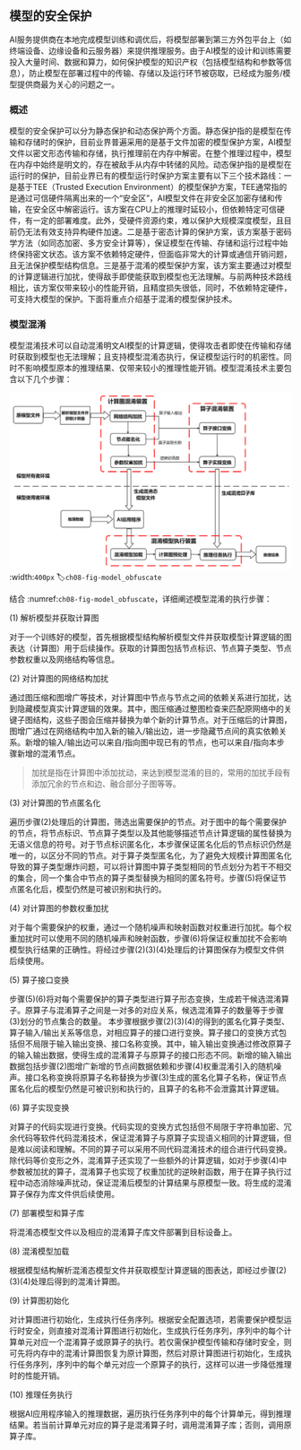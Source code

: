 ## 模型的安全保护
AI服务提供商在本地完成模型训练和调优后，将模型部署到第三方外包平台上（如终端设备、边缘设备和云服务器）来提供推理服务。由于AI模型的设计和训练需要投入大量时间、数据和算力，如何保护模型的知识产权（包括模型结构和参数等信息），防止模型在部署过程中的传输、存储以及运行环节被窃取，已经成为服务/模型提供商最为关心的问题之一。

### 概述
模型的安全保护可以分为静态保护和动态保护两个方面。静态保护指的是模型在传输和存储时的保护，目前业界普遍采用的是基于文件加密的模型保护方案，AI模型文件以密文形态传输和存储，执行推理前在内存中解密。在整个推理过程中，模型在内存中始终是明文的，存在被敌手从内存中转储的风险。动态保护指的是模型在运行时的保护，目前业界已有的模型运行时保护方案主要有以下三个技术路线：一是基于TEE（Trusted Execution Environment）的模型保护方案，TEE通常指的是通过可信硬件隔离出来的一个“安全区”，AI模型文件在非安全区加密存储和传输，在安全区中解密运行。该方案在CPU上的推理时延较小，但依赖特定可信硬件，有一定的部署难度。此外，受硬件资源约束，难以保护大规模深度模型，且目前仍无法有效支持异构硬件加速。二是基于密态计算的保护方案，该方案基于密码学方法（如同态加密、多方安全计算等），保证模型在传输、存储和运行过程中始终保持密文状态。该方案不依赖特定硬件，但面临非常大的计算或通信开销问题，且无法保护模型结构信息。三是基于混淆的模型保护方案，该方案主要通过对模型的计算逻辑进行加扰，使得敌手即使能获取到模型也无法理解。与前两种技术路线相比，该方案仅带来较小的性能开销，且精度损失很低，同时，不依赖特定硬件，可支持大模型的保护。下面将重点介绍基于混淆的模型保护技术。

### 模型混淆
模型混淆技术可以自动混淆明文AI模型的计算逻辑，使得攻击者即使在传输和存储时获取到模型也无法理解；且支持模型混淆态执行，保证模型运行时的机密性。同时不影响模型原本的推理结果、仅带来较小的推理性能开销。模型混淆技术主要包含以下几个步骤：

![模型混淆实现步骤图](../img/ch08/model_obfuscate.png)
:width:`400px`
:label:`ch08-fig-model_obfuscate`

结合 :numref:`ch08-fig-model_obfuscate`，详细阐述模型混淆的执行步骤：

(1) 解析模型并获取计算图

对于一个训练好的模型，首先根据模型结构解析模型文件并获取模型计算逻辑的图表达（计算图）用于后续操作。获取的计算图包括节点标识、节点算子类型、节点参数权重以及网络结构等信息。

(2) 对计算图的网络结构加扰

通过图压缩和图增广等技术，对计算图中节点与节点之间的依赖关系进行加扰，达到隐藏模型真实计算逻辑的效果。其中，图压缩通过整图检查来匹配原网络中的关键子图结构，这些子图会压缩并替换为单个新的计算节点。对于压缩后的计算图，图增广通过在网络结构中加入新的输入/输出边，进一步隐藏节点间的真实依赖关系。新增的输入/输出边可以来自/指向图中现已有的节点，也可以来自/指向本步骤新增的混淆节点。

> 加扰是指在计算图中添加扰动，来达到模型混淆的目的，常用的加扰手段有添加冗余的节点和边、融合部分子图等等。

(3) 对计算图的节点匿名化

遍历步骤(2)处理后的计算图，筛选出需要保护的节点。对于图中的每个需要保护的节点，将节点标识、节点算子类型以及其他能够描述节点计算逻辑的属性替换为无语义信息的符号。对于节点标识匿名化，本步骤保证匿名化后的节点标识仍然是唯一的，以区分不同的节点。对于算子类型匿名化，为了避免大规模计算图匿名化导致的算子类型爆炸问题，可以将计算图中算子类型相同的节点划分为若干不相交的集合，同一个集合中节点的算子类型替换为相同的匿名符号。步骤(5)将保证节点匿名化后，模型仍然是可被识别和执行的。

(4) 对计算图的参数权重加扰

对于每个需要保护的权重，通过一个随机噪声和映射函数对权重进行加扰。每个权重加扰时可以使用不同的随机噪声和映射函数，步骤(6)将保证权重加扰不会影响模型执行结果的正确性。将经过步骤(2)(3)(4)处理后的计算图保存为模型文件供后续使用。

(5) 算子接口变换

步骤(5)(6)将对每个需要保护的算子类型进行算子形态变换，生成若干候选混淆算子。原算子与混淆算子之间是一对多的对应关系，候选混淆算子的数量等于步骤(3)划分的节点集合的数量。
本步骤根据步骤(2)(3)(4)的得到的匿名化算子类型、算子输入/输出关系等信息，对相应算子的接口进行变换。算子接口的变换方式包括但不局限于输入输出变换、接口名称变换。其中，输入输出变换通过修改原算子的输入输出数据，使得生成的混淆算子与原算子的接口形态不同。新增的输入输出数据包括步骤(2)图增广新增的节点间数据依赖和步骤(4)权重混淆引入的随机噪声。接口名称变换将原算子名称替换为步骤(3)生成的匿名化算子名称，保证节点匿名化后的模型仍然是可被识别和执行的，且算子的名称不会泄露其计算逻辑。

(6) 算子实现变换

对算子的代码实现进行变换。代码实现的变换方式包括但不局限于字符串加密、冗余代码等软件代码混淆技术，保证混淆算子与原算子实现语义相同的计算逻辑，但是难以阅读和理解。不同的算子可以采用不同代码混淆技术的组合进行代码变换。除代码等价变形之外，混淆算子还实现了一些额外的计算逻辑，如对于步骤(4)中参数被加扰的算子，混淆算子也实现了权重加扰的逆映射函数，用于在算子执行过程中动态消除噪声扰动，保证混淆后模型的计算结果与原模型一致。将生成的混淆算子保存为库文件供后续使用。

(7) 部署模型和算子库

将混淆态模型文件以及相应的混淆算子库文件部署到目标设备上。

(8) 混淆模型加载

根据模型结构解析混淆态模型文件并获取模型计算逻辑的图表达，即经过步骤(2)(3)(4)处理后得到的混淆计算图。

(9) 计算图初始化

对计算图进行初始化，生成执行任务序列。根据安全配置选项，若需要保护模型运行时安全，则直接对混淆计算图进行初始化，生成执行任务序列，序列中的每个计算单元对应一个混淆算子或原算子的执行。若仅需保护模型传输和存储时安全，则可先将内存中的混淆计算图恢复为原计算图，然后对原计算图进行初始化，生成执行任务序列，序列中的每个单元对应一个原算子的执行，这样可以进一步降低推理时的性能开销。

(10) 推理任务执行

根据AI应用程序输入的推理数据，遍历执行任务序列中的每个计算单元，得到推理结果。若当前计算单元对应的算子是混淆算子时，调用混淆算子库；否则，调用原算子库。
